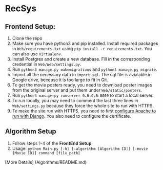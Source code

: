 # RecSys

## Frontend Setup:

1. Clone the repo
2. Make sure you have python3 and pip installed. Install required packages in `Web/requirements.txt` using `pip install -r requirements.txt`. You can also use `virtualenv`.
3. Install Postgres and create a new database. Fill in the corresponding credential in `Web/Web/settings.py`.
3. Run `python3 manage.py makemigrations` and `python3 manage.py migrate`.
4. Import all the necessary data in `import.sql`. The sql file is avialable in Google drive, because it is too large to fit in Git.
5. To get the movie posters ready, you need to download poster images from the original server and put them under `Web/static/posters`.
5. Run `python3 manage.py runserver 0.0.0.0:8000` to start a local server.
6. To run locally, you may need to comment the last three lines in `Web/settings.py` because they force the whole site to run with HTTPS.
7. To make the site run with HTTPS, you need to first [configure Apache to run with Django](https://docs.djangoproject.com/en/1.11/howto/deployment/wsgi/modwsgi/). You also need to configure the certificate.

## Algorithm Setup

1. Follow steps 1-4 of the **FrontEnd Setup** 
2. Usage: `python Main.py [-h] [-algorithm [Algorithm ID]] [-movie [Movie ID]] command [file_path]`

[More Details] (Algorithms/README.md)

